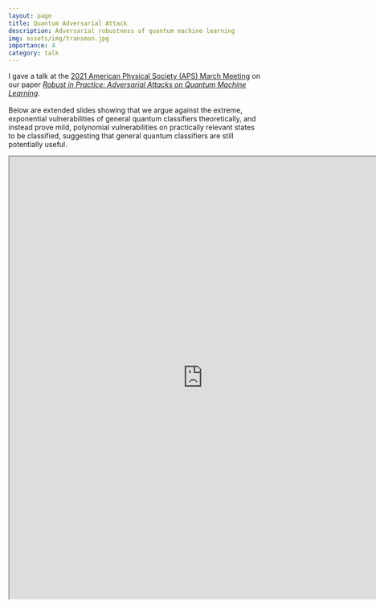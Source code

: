 ```yaml
---
layout: page
title: Quantum Adversarial Attack
description: Adversarial robustness of quantum machine learning
img: assets/img/transmon.jpg
importance: 4
category: talk
---
```


I gave a talk at the <a href="https://meetings.aps.org/Meeting/MAR21/Session/S32.13">2021 American Physical Society (APS) March Meeting</a> on our paper <a href="https://arxiv.org/pdf/2010.08544.pdf">*Robust in Practice: Adversarial Attacks on Quantum Machine Learning*</a>. 
<br>
<br>
Below are extended slides showing that we argue against the extreme, exponential vulnerabilities of general quantum classifiers theoretically, and instead prove mild, polynomial vulnerabilities on practically relevant states to be classified, suggesting that general quantum classifiers are still potentially useful.

<iframe src="https://drive.google.com/file/d/1MJyDh6tStUL-a47kqqWpFnf_bFC2H6Ro/preview" width="770" height="880" allow="autoplay"></iframe>

